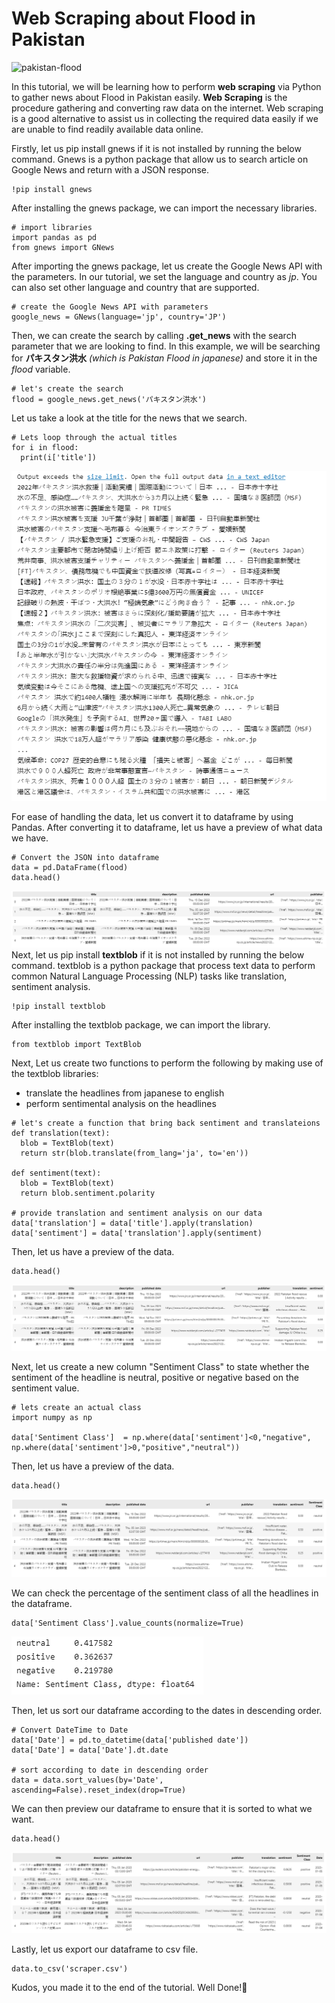 # Web Scraping about Flood in Pakistan 
![pakistan-flood](https://user-images.githubusercontent.com/93564920/210174170-be372795-2243-4f36-bbcb-196cbc712f14.jpg)

In this tutorial, we will be learning how to perform **web scraping** via Python to gather news about Flood in Pakistan easily. **Web Scraping** is the procedure gathering and converting raw data on the internet. Web scraping is a good alternative to assist us in collecting the required data easily if we are unable to find readily available data online. 

Firstly, let us pip install gnews if it is not installed by running the below command. Gnews is a python package that allow us to search article on Google News and return with a JSON response. 
```
!pip install gnews
```
After installing the gnews package, we can import the necessary libraries.
```
# import libraries 
import pandas as pd 
from gnews import GNews
```
After importing the gnews package, let us create the Google News API with the parameters. In our tutorial, we set the language and country as *jp*. You can also set other language and country that are supported.
```
# create the Google News API with parameters 
google_news = GNews(language='jp', country='JP')
```
Then, we can create the search by calling **.get_news** with the search parameter that we are looking to find. In this example, we will be searching for **パキスタン洪水** *(which is Pakistan Flood in japanese)* and store it in the *flood* variable.
```
# let's create the search 
flood = google_news.get_news('パキスタン洪水')
```
Let us take a look at the title for the news that we search. 
```
# Lets loop through the actual titles 
for i in flood:
  print(i['title'])
```
![Gnews Title](picture/gnews_title.png)

For ease of handling the data, let us convert it to dataframe by using Pandas. After converting it to dataframe, let us have a preview of what data we have. 
```
# Convert the JSON into dataframe 
data = pd.DataFrame(flood)
data.head()
```
![Gnews Preview](picture/gnews_preview.png)
Next, let us pip install **textblob** if it is not installed by running the below command. textblob is a python package that process text data to perform common Natural Language Processing (NLP) tasks like translation, sentiment analysis. 
```
!pip install textblob
```
After installing the textblob package, we can import the library.
```
from textblob import TextBlob
```
Next, Let us create two functions to perform the following by making use of the textblob libraries:
- translate the headlines from japanese to english 
- perform sentimental analysis on the headlines
```
# let's create a function that bring back sentiment and translateions
def translation(text):
  blob = TextBlob(text)
  return str(blob.translate(from_lang='ja', to='en'))
  
def sentiment(text):
  blob = TextBlob(text)
  return blob.sentiment.polarity

# provide translation and sentiment analysis on our data
data['translation'] = data['title'].apply(translation)
data['sentiment'] = data['translation'].apply(sentiment)
```
Then, let us have a preview of the data. 
```
data.head()
```
![Textblob Preview](picture/textblob_preview.png)

Next, let us create a new column "Sentiment Class" to state whether the sentiment of the headline is neutral, positive or negative based on the sentiment value.
```
# lets create an actual class 
import numpy as np

data['Sentiment Class']  = np.where(data['sentiment']<0,"negative", np.where(data['sentiment']>0,"positive","neutral"))
```

Then, let us have a preview of the data. 
```
data.head()
```
![Textblob Sentimen Class](picture/textblob_sentimenclass.png)

We can check the percentage of the sentiment class of all the headlines in the dataframe.
```
data['Sentiment Class'].value_counts(normalize=True)
```
![Textblob Sentimen Class Normalize](picture/textblob_sentimenclass_normalize.png)

Then, let us sort our dataframe according to the dates in descending order. 
```
# Convert DateTime to Date
data['Date'] = pd.to_datetime(data['published date'])
data['Date'] = data['Date'].dt.date

# sort according to date in descending order
data = data.sort_values(by='Date', ascending=False).reset_index(drop=True)
```

We can then preview our dataframe to ensure that it is sorted to what we want. 
```
data.head()
```
![Data sort according to date](picture/sort_date_descending.png)

Lastly, let us export our dataframe to csv file.
```
data.to_csv('scraper.csv')
```
Kudos, you made it to the end of the tutorial. Well Done!:star2:

